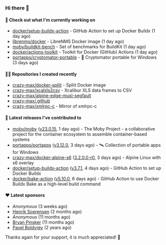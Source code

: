 ### Hi there 👋

#### 👷 Check out what I'm currently working on

- [docker/setup-buildx-action](https://github.com/docker/setup-buildx-action) - GitHub Action to set up Docker Buildx (1 day ago)
- [librenms/docker](https://github.com/librenms/docker) - LibreNMS Docker image (1 day ago)
- [moby/buildkit-bench](https://github.com/moby/buildkit-bench) - Set of benchmarks for BuildKit (1 day ago)
- [docker/actions-toolkit](https://github.com/docker/actions-toolkit) - Toolkit for Docker (GitHub) Actions (1 day ago)
- [portapps/cryptomator-portable](https://github.com/portapps/cryptomator-portable) - 🚀 Cryptomator portable for Windows (3 days ago)

#### 👨‍💻 Repositories I created recently

- [crazy-max/docker-spliit](https://github.com/crazy-max/docker-spliit) - Spliit Docker image
- [crazy-max/xcalxls2csv](https://github.com/crazy-max/xcalxls2csv) - Xcalibur XLS data frames to CSV
- [crazy-max/alpine-edge-musl-segfault](https://github.com/crazy-max/alpine-edge-musl-segfault)
- [crazy-max/.github](https://github.com/crazy-max/.github)
- [crazy-max/xmlrpc-c](https://github.com/crazy-max/xmlrpc-c) - Mirror of xmlrpc-c

#### 🚀 Latest releases I've contributed to

- [moby/moby](https://github.com/moby/moby) ([v23.0.15](https://github.com/moby/moby/releases/tag/v23.0.15), 1 day ago) - The Moby Project - a collaborative project for the container ecosystem to assemble container-based systems
- [portapps/portapps](https://github.com/portapps/portapps) ([v3.12.0](https://github.com/portapps/portapps/releases/tag/v3.12.0), 3 days ago) - 🛰 Collection of portable apps for Windows
- [crazy-max/docker-alpine-s6](https://github.com/crazy-max/docker-alpine-s6) ([3.2.0.0-r0](https://github.com/crazy-max/docker-alpine-s6/releases/tag/3.2.0.0-r0), 3 days ago) - Alpine Linux with s6 overlay
- [docker/setup-buildx-action](https://github.com/docker/setup-buildx-action) ([v3.7.1](https://github.com/docker/setup-buildx-action/releases/tag/v3.7.1), 4 days ago) - GitHub Action to set up Docker Buildx
- [docker/bake-action](https://github.com/docker/bake-action) ([v5.10.0](https://github.com/docker/bake-action/releases/tag/v5.10.0), 6 days ago) - GitHub Action to use Docker Buildx Bake as a high-level build command

#### ❤️ Latest sponsors
- _Anonymous_ (3 weeks ago)
- [Henrik Soerensen](https://github.com/hsoerensen) (2 months ago)
- _Anonymous_ (11 months ago)
- [Bryan Pinsker](https://github.com/BryanPinsker) (11 months ago)
- [Pavel Boldyrev](https://github.com/bpg) (2 years ago)

Thanks again for your support, it is much appreciated! 🙏
